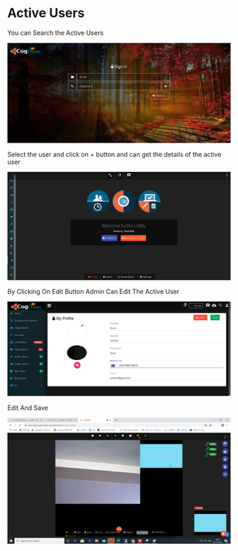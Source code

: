 # Active Users

You can Search the Active Users 

![](../../.gitbook/assets/image%20%28106%29.png)

Select the user and click on + button and can get the details of the active user

![](../../.gitbook/assets/image%20%28172%29.png)

By Clicking On Edit Button Admin Can Edit The Active User

![](../../.gitbook/assets/image%20%2852%29.png)

Edit And Save

![](../../.gitbook/assets/image%20%28119%29.png)



